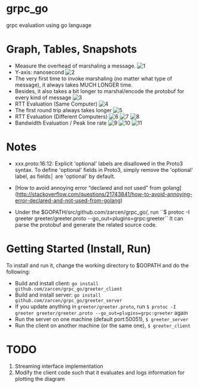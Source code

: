 # grpc_go
grpc evaluation using go language

# Graph, Tables, Snapshots
- Measure the overhead of marshaling a message.
![1](/img/1.png)
- Y-axis: nanosecond
![2](/img/2.png)
- The very first time to invoke marshaling (no matter what type of message), it always takes MUCH LONGER time.
- Besides, it also takes a bit longer to marshal/encode the protobuf for every kind of message 
![3](/img/3.png)
- RTT Evaluation (Same Computer)
![4](/img/4.png)
- The first round trip always takes longer
![5](/img/5.png)
- RTT Evaluation (Different Computers)
![6](/img/6.png)
![7](/img/7.png)
![8](/img/8.png)
- Bandwidth Evaluation / Peak line rate
![9](/img/9.png)
![10](/img/10.png)
![11](/img/11.png)

# Notes
- xxx.proto:16:12: Explicit 'optional' labels are disallowed in the Proto3 syntax. To define 'optional' fields in Proto3, simply remove the 'optional' label, as fields│
 are 'optional' by default.

- [How to avoid annoying error “declared and not used” from golang] (http://stackoverflow.com/questions/21743841/how-to-avoid-annoying-error-declared-and-not-used-from-golang)

- Under the $GOPATH/src/github.com/zarcen/grpc_go/, run ``$ protoc -I greeter greeter/greeter.proto --go_out=plugins=grpc:greeter``
  It can parse the protobuf and generate the related source code.

# Getting Started (Install, Run)
To install and run it, change the working directory to $GOPATH and do the following:
  - Build and install client: ``go install github.com/zarcen/grpc_go/greeter_client``
  - Build and install server: ``go install github.com/zarcen/grpc_go/greeter_server``
  - If you update anything in `greeter/greeter.proto`, run ``$ protoc -I greeter greeter/greeter.proto --go_out=plugins=grpc:greeter`` again
  - Run the server on one machine (default port:50051), ``$ greeter_server``
  - Run the client on another machine (or the same one), ``$ greeter_client``

# TODO
1. Streaming interface implementation
2. Modify the client code such that it evaluates and logs information for plotting the diagram
